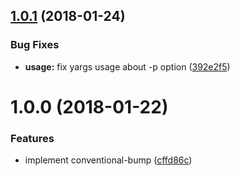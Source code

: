 <a name="1.0.1"></a>
## [1.0.1](https://github.com/guillaumearm/conventional-bump/compare/v1.0.0...v1.0.1) (2018-01-24)


### Bug Fixes

* **usage:** fix yargs usage about -p option ([392e2f5](https://github.com/guillaumearm/conventional-bump/commit/392e2f5))



<a name="1.0.0"></a>
# 1.0.0 (2018-01-22)


### Features

* implement conventional-bump ([cffd86c](https://github.com/guillaumearm/conventional-bump/commit/cffd86c))



